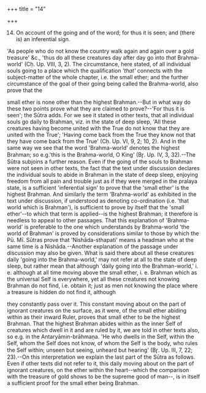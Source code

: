 +++
title = "14"

+++


14. On account of the going and of the word; for thus it is seen; and (there is) an inferential sign.

'As people who do not know the country walk again and again over a gold treasure' &c., 'thus do all these creatures day after day go into _that_ Brahma-world' (Cḥ. Up. VIII, 3, 2). The circumstance, here stated, of all individual souls going to a place which the qualification _'that'_ connects with the subject-matter of the whole chapter, i.e. the small ether; and the further circumstance of the goal of their going being called the Brahma-world, also prove that the

small ether is none other than the highest Brahman.--But in what way do these two points prove what they are claimed to prove?--'For thus it is seen'; the Sūtra adds. For we see it stated in other texts, that all individual souls go daily to Brahman, viz. in the state of deep sleep, 'All these creatures having become united with the True do not know that they are united with the True'; 'Having come back from the True they know not that they have come back from the True' (Cḥ. Up. VI, 9, 2; 10, 2). And in the same way we see that the word 'Brahma-world' denotes the highest Brahman; so e.g.'this is the Brahma-world, O King' (Br̥. Up. IV, 3, 32).--The Sūtra subjoins a further reason. Even if the going of the souls to Brahman were not seen in other texts, the fact that the text under discussion declares the individual souls to abide in Brahman in the state of deep sleep, enjoying freedom from all pain and trouble just as if they were merged in the pralaya state, is a sufficient 'inferential sign' to prove that the 'small ether' is the highest Brahman. And similarly the term 'Brahma-world' as exhibited in the text under discussion, if understood as denoting co-ordination (i.e. 'that world which is Brahman'), is sufficient to prove by itself that the 'small ether'--to which that term is applied--is the highest Brahman; it therefore is needless to appeal to other passages. That this explanation of 'Brahma-world' is preferable to the one which understands by Brahma-world 'the world of Brahman' is proved by considerations similar to those by which the Pū. Mī. Sūtras prove that 'Nishāda-sthapati' means a headman who at the same time is a Nishāda.--Another explanation of the passage under discussion may also be given. What is said there about all these creatures daily 'going into the Brahma-world,' may not refer at all to the state of deep sleep, but rather mean that although 'daily going into the Brahman-world,' i. e. although at all time moving above the small ether, i. e. Brahman which as the universal Self is everywhere, yet all these creatures not knowing Brahman do not find, i.e. obtain it; just as men not knowing the place where a treasure is hidden do not find it, although

they constantly pass over it. This constant moving about on the part of ignorant creatures on the surface, as it were, of the small ether abiding within as their inward Ruler, proves that small ether to be the highest Brahman. That the highest Brahman abides within as the inner Self of creatures which dwell in it and are ruled by it, we are told in other texts also, so e.g. in the Antaryāmin-brāhmaṇa. 'He who dwells in the Self, within the Self, whom the Self does not know, of whom the Self is the body, who rules the Self within; unseen but seeing, unheard but hearing' (Br̥. Up. III, 7, 22; 23).--On this interpretation we explain the last part of the Sūtra as follows. Even if other texts did not refer to it, this daily moving about on the part of ignorant creatures, on the ether within the heart--which the comparison with the treasure of gold shows to be the supreme good of man--, is in itself a sufficient proof for the small ether being Brahman.


